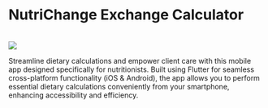 # NutriChange Exchange Calculator
<br>
<img src="https://firebasestorage.googleapis.com/v0/b/hunted-village.appspot.com/o/Frame%206.png?alt=media&token=b3e892df-e334-4bb1-a044-43a1d4f488d6">
<br>

Streamline dietary calculations and empower client care with this mobile app designed specifically for nutritionists. Built using Flutter for seamless cross-platform functionality (iOS & Android), the app allows you to perform essential dietary calculations conveniently from your smartphone, enhancing accessibility and efficiency.
